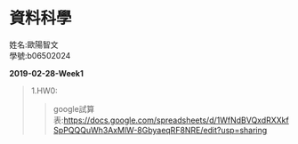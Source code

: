 ﻿# 資料科學
姓名:歐陽智文  
學號:b06502024

**2019-02-28-Week1**
>1.HW0:
>>google試算表:https://docs.google.com/spreadsheets/d/1WfNdBVQxdRXXkfSpPQQQuWh3AxMlW-8GbyaeqRF8NRE/edit?usp=sharing  



